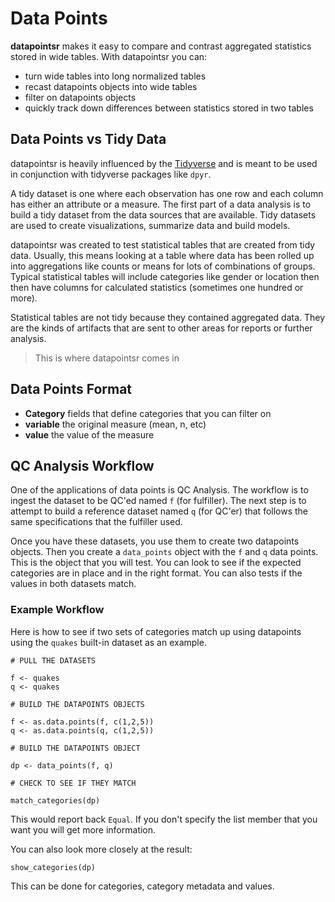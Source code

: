 # Data Points

**datapointsr** makes it easy to compare and contrast aggregated
statistics stored in wide tables. With datapointsr you can:

- turn wide tables into long normalized tables
- recast datapoints objects into wide tables
- filter on datapoints objects
- quickly track down differences between statistics stored
in two tables

## Data Points vs Tidy Data

datapointsr is heavily influenced by the [Tidyverse](https://github.com/tidyverse/tidyverse) 
and is meant to be used in conjunction with tidyverse packages
like `dpyr`.

A tidy dataset is one where each observation has one row and each
column has either an attribute or a measure. The first part of a data
analysis is to build a tidy dataset from the data sources that are
available. Tidy datasets are used to create visualizations, summarize
data and build models.

datapointsr was created to test statistical tables that are created from
tidy data. Usually, this means looking at a table where data has been rolled
up into aggregations like counts or means for lots of combinations of groups.
Typical statistical tables will include categories like gender or location then
then have columns for calculated statistics (sometimes one hundred or more).

Statistical tables are not tidy because they contained aggregated data. They 
are the kinds of artifacts that are sent to other areas for reports or further 
analysis.

>This is where datapointsr comes in



## Data Points Format

  - **Category** fields that define categories that you can filter on
  - **variable** the original measure (mean, n, etc)
  - **value** the value of the measure

## QC Analysis Workflow

One of the applications of data points is QC Analysis. The workflow is to ingest the 
dataset to be QC'ed named `f` (for fulfiller). The next step is to attempt to build a reference
dataset named `q` (for QC'er) that follows the same specifications that the fulfiller
used.

Once you have these datasets, you use them to create two datapoints objects. Then you 
create a `data_points` object with the `f` and `q` data points. This is the
object that you will test. You can look to see if the expected categories are in place
and in the right format. You can also tests if the values in both datasets match.

### Example Workflow

Here is how to see if two sets of categories match up using datapoints using the 
`quakes` built-in dataset as an example.

    # PULL THE DATASETS
    
    f <- quakes
    q <- quakes
    
    # BUILD THE DATAPOINTS OBJECTS
    
    f <- as.data.points(f, c(1,2,5))
    q <- as.data.points(q, c(1,2,5))
    
    # BUILD THE DATAPOINTS OBJECT
    
    dp <- data_points(f, q)
    
    # CHECK TO SEE IF THEY MATCH
    
    match_categories(dp)

This would report back `Equal`. If you don't specify the list member that you want you will
get more information.

You can also look more closely at the result:

    show_categories(dp)
    
This can be done for categories, category metadata and values.
  
